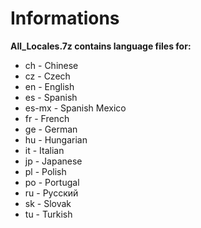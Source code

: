 # Informations

**All_Locales.7z contains language files for:**
- ch - Chinese
- cz - Czech
- en - English
- es - Spanish
- es-mx - Spanish Mexico
- fr - French
- ge - German
- hu - Hungarian
- it - Italian
- jp - Japanese
- pl - Polish
- po - Portugal
- ru - Русский
- sk - Slovak
- tu - Turkish
